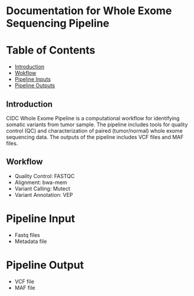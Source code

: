 # Documentation for Whole Exome Sequencing Pipeline

# Table of Contents
- [Introduction](#intro)
- [Wokflow](#workflow)
- [Pipeline Inputs](#input)
- [Pipeline Outputs](#output)

## Introduction

CIDC Whole Exome Pipeline is a computational workflow for identifying somatic variants from tumor sample. The pipeline includes 
tools for quality control (QC) and characterization of paired (tumor/normal) whole exome sequencing data.  The outputs of the pipeline includes
VCF files and MAF files.

## Workflow

- Quality Control: FASTQC
- Alignment: bwa-mem
- Variant Calling: Mutect
- Variant Annotation: VEP

# Pipeline Input
- Fastq files
- Metadata file

# Pipeline Output
- VCF file
- MAF file
